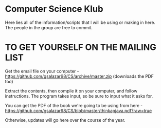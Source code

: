 Computer Science Klub
==

Here lies all of the information/scripts that I will
be using or making in here. The people in the group
are free to commit.


TO GET YOURSELF ON THE MAILING LIST
==

Get the email file on your computer - https://github.com/gsalazar98/CS/archive/master.zip (downloads the PDF too)

Extract the contents, then compile it on your computer, and follow instructions. 
The program takes input, so be sure to input what it asks for.

You can get the PDF of the book we're going to be using from here - https://github.com/gsalazar98/CS/blob/master/thinkapjava.pdf?raw=true

Otherwise, updates will go here over the course of the year.
